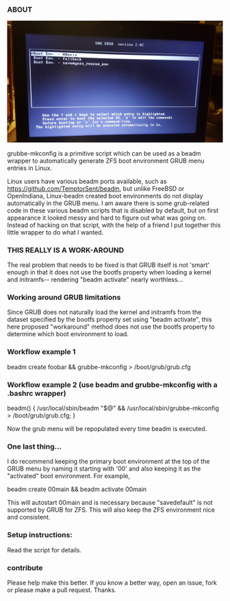 ### ABOUT
![Grub Menu with Boot Envs](https://github.com/a-schaefers/grubbe-mkconfig/raw/master/pic.jpg)

grubbe-mkconfig is a primitive script which can be used as a beadm wrapper to automatically generate ZFS boot environment GRUB menu entries in Linux.

Linux users have various beadm ports available, such as https://github.com/TemptorSent/beadm, but unlike FreeBSD or OpenIndiana, Linux-beadm created boot environments do not display automatically in the GRUB menu. I am aware there is some grub-related code in these various beadm scripts that is disabled by default, but on first appearance it looked messy and hard to figure out what was going on. Instead of hacking on that script, with the help of a friend I put together this little wrapper to do what I wanted.

### THIS REALLY IS A WORK-AROUND
The real problem that needs to be fixed is that GRUB itself is not 'smart' enough in that it does not use the bootfs property when loading a kernel and initramfs-- rendering "beadm activate" nearly worthless...

### Working around GRUB limitations
Since GRUB does not naturally load the kernel and initramfs from the dataset specified by the bootfs property set using "beadm activate", this here proposed "workaround" method does not use the bootfs property to determine which boot environment to load.

### Workflow example 1
beadm create foobar && grubbe-mkconfig > /boot/grub/grub.cfg

### Workflow example 2 (use beadm and grubbe-mkconfig with a .bashrc wrapper)
beadm() { /usr/local/sbin/beadm "$@" && /usr/local/sbin/grubbe-mkconfig > /boot/grub/grub.cfg; }

Now the grub menu will be repopulated every time beadm is executed.

### One last thing...
I do recommend keeping the primary boot environment at the top of the GRUB menu by naming it starting with '00' and also keeping it as the "activated" boot environment. For example,

beadm create 00main && beadm activate 00main

This will autostart 00main and is necessary because "savedefault" is not supported by GRUB for ZFS. This will also keep the ZFS environment nice and consistent.

### Setup instructions:
Read the script for details.

### contribute
Please help make this better. If you know a better way, open an issue, fork or please make a pull request. Thanks.
 
